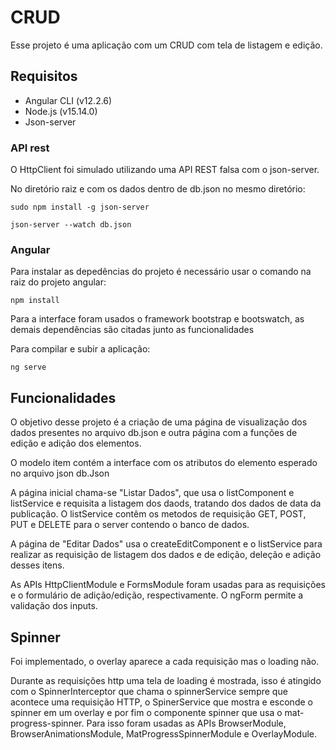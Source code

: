 # CRUD

Esse projeto é uma aplicação com um CRUD com tela de listagem e edição.

## Requisitos

- Angular CLI (v12.2.6)
- Node.js (v15.14.0)
- Json-server

### API rest

O HttpClient foi simulado utilizando uma API REST falsa com o json-server.

No diretório raiz e com os dados dentro de db.json no mesmo diretório:

` sudo npm install -g json-server `

` json-server --watch db.json `

### Angular

Para instalar as depedências do projeto é necessário usar o comando na raiz do projeto angular:

`npm install `

Para a interface foram usados o framework bootstrap e bootswatch, as demais dependências são citadas junto as funcionalidades

Para compilar e subir a aplicação:

`ng serve `

## Funcionalidades

O objetivo desse projeto é a criação de uma página de visualização dos dados presentes no arquivo db.json e outra página com a funções de edição e adição dos elementos.

O modelo item contém a interface com os atributos do elemento esperado no arquivo json db.Json

A página inicial chama-se "Listar Dados", que usa o listComponent e listService e requisita a listagem dos daods, tratando dos dados de data da publicação. O listService contêm os metodos de requisição GET, POST, PUT e DELETE para o server contendo o banco de dados.

A página de "Editar Dados" usa o createEditComponent e o listService para realizar as requisição de listagem dos dados e de edição, deleção e adição desses itens. 

As APIs HttpClientModule e FormsModule foram usadas para as requisições e o formulário de adição/edição, respectivamente. O ngForm permite a validação dos inputs.

## Spinner

Foi implementado, o overlay aparece a cada requisição mas o loading não.

Durante as requisições http uma tela de loading é mostrada, isso é atingido com o SpinnerInterceptor que chama o spinnerService sempre que acontece uma requisição HTTP,
o SpinerService que mostra e esconde o spinner em um overlay e por fim o componente spinner que usa o mat-progress-spinner. Para isso foram usadas as APIs BrowserModule, BrowserAnimationsModule, MatProgressSpinnerModule e OverlayModule.
